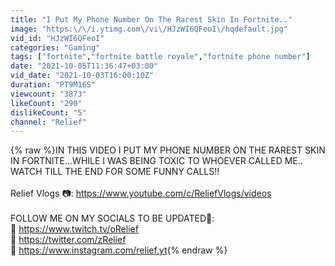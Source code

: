 ```yaml
---
title: "I Put My Phone Number On The Rarest Skin In Fortnite.."
image: "https:\/\/i.ytimg.com\/vi\/HJzWI6QFeoI\/hqdefault.jpg"
vid_id: "HJzWI6QFeoI"
categories: "Gaming"
tags: ["fortnite","fortnite battle royale","fortnite phone number"]
date: "2021-10-05T11:36:47+03:00"
vid_date: "2021-10-03T16:00:10Z"
duration: "PT9M16S"
viewcount: "3873"
likeCount: "290"
dislikeCount: "5"
channel: "Relief"
---
```

{% raw %}IN THIS VIDEO I PUT MY PHONE NUMBER ON THE RAREST SKIN IN FORTNITE...WHILE I WAS BEING TOXIC TO WHOEVER CALLED ME.. WATCH TILL THE END FOR SOME FUNNY CALLS!!<br /><br />Relief Vlogs 📷: <a rel="nofollow" target="blank" href="https://www.youtube.com/c/ReliefVlogs/videos">https://www.youtube.com/c/ReliefVlogs/videos</a><br /><br />FOLLOW ME ON MY SOCIALS TO BE UPDATED🚀: <br />🚀 <a rel="nofollow" target="blank" href="https://www.twitch.tv/oRelief​​​​​">https://www.twitch.tv/oRelief​​​​​</a><br />🚀 <a rel="nofollow" target="blank" href="https://twitter.com/zRelief​​​​​">https://twitter.com/zRelief​​​​​</a><br />🚀 <a rel="nofollow" target="blank" href="https://www.instagram.com/relief.yt">https://www.instagram.com/relief.yt</a>{% endraw %}
